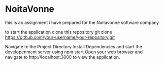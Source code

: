 # NoitaVonne
this is an assignment  i have prepared for the Noitavonne software company


to start the application 
clone this repository 
git clone https://github.com/your-username/your-repository.git

Navigate to the Project Directory
Install Dependencies
and start the developenment server using npm start
Open your web browser and navigate to http://localhost:3000 to view the application.

